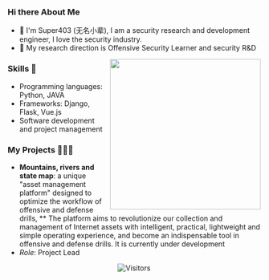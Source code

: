### Hi there About Me   
- 🌱 I'm Super403 (无名小辈), I am a security research and development engineer, I love the security industry.
- 💬 My research direction is  Offensive Security Learner and security R&D
<p align="center">
  <img align="right" src="https://media.giphy.com/media/j2NDJZct5aXPzQItQ9/giphy.gif" width="300" height="300"  alt=""/>
</p>

### Skills 🔧
*   Programming languages: Python, JAVA
*   Frameworks: Django, Flask, Vue.js
*   Software development and project management
  
### My Projects 🧑🏽‍💻 
- **Mountains, rivers and state map**: a unique "asset management platform" designed to optimize the workflow of offensive and defense drills, ** The platform aims to revolutionize our collection and management of Internet assets with intelligent, practical, lightweight and simple operating experience, and become an indispensable tool in offensive and defense drills.  It is currently under development
- *Role*: Project Lead


<p align="center">
  <img src="https://profile-counter.glitch.me/Super403/count.svg" alt="Visitors">
</p>








